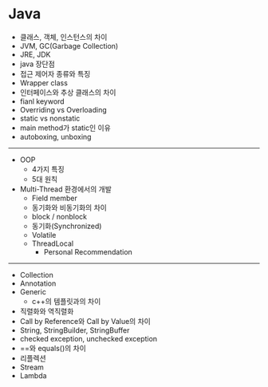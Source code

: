 # Java

- 클래스, 객체, 인스턴스의 차이
- JVM, GC(Garbage Collection)
- JRE, JDK
- java 장단점
- 접근 제어자 종류와 특징
- Wrapper class
- 인터페이스와 추상 클래스의 차이
- fianl keyword
- Overriding vs Overloading
- static vs nonstatic
- main method가 static인 이유
- autoboxing, unboxing

---

- OOP
  - 4가지 특징
  - 5대 원칙
- Multi-Thread 환경에서의 개발
  - Field member
  - 동기화와 비동기화의 차이
  - block / nonblock
  - 동기화(Synchronized)
  - Volatile
  - ThreadLocal
    - Personal Recommendation

---

- Collection
- Annotation
- Generic
  - c++의 템플릿과의 차이
- 직렬화와 역직렬화
- Call by Reference와 Call by Value의 차이
- String, StringBuilder, StringBuffer
- checked exception, unchecked exception
- ==와 equals()의 차이
- 리플렉션
- Stream
- Lambda
